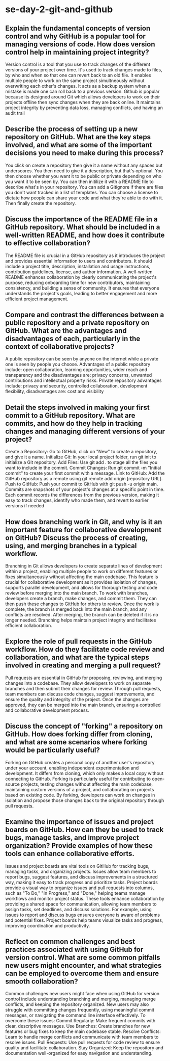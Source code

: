 # se-day-2-git-and-github
## Explain the fundamental concepts of version control and why GitHub is a popular tool for managing versions of code. How does version control help in maintaining project integrity?
Version control is a tool that you use to track changes of the different versions of your project over time. It's used to track changes made to files, by who and when so that one can revert back to an old file. It enables multiple people to work on the same project simultneously without overwriting each other's changes. It acts as a backup system when a mistake is made one can roll back to a previous version. Github is popular because its designed around Git which allows developers to work on their projects offline then sync changes when they are back online. It maintains project integrity by preventing data loss, managing conflicts, and having an audit trail
## Describe the process of setting up a new repository on GitHub. What are the key steps involved, and what are some of the important decisions you need to make during this process?
You click on create a repository then give it a name without any spaces but underscores. You then need to give it a description, but that's optional. You then choose whether you want it to be public or private depending on who you want it to be seen by. You can then initilize it with a README file to describe what's in your repository. You can add a Gitignore if there are files you don't want tracked in a list of templates. You can choose a license to dictate how people can share your code and what they're able to do with it. Then finally create the repository.
## Discuss the importance of the README file in a GitHub repository. What should be included in a well-written README, and how does it contribute to effective collaboration?
The README file is crucial in a GitHub repository as it introduces the project and provides essential information to users and contributors. It should include a project title, description, installation and usage instructions, contribution guidelines, license, and author information. A well-written README enhances collaboration by clearly communicating the project's purpose, reducing onboarding time for new contributors, maintaining consistency, and building a sense of community. It ensures that everyone understands the project's goals, leading to better engagement and more efficient project management.
## Compare and contrast the differences between a public repository and a private repository on GitHub. What are the advantages and disadvantages of each, particularly in the context of collaborative projects?
A public repository can be seen by anyone on the internet while a private one is seen by people you choose. Advantages of a public repository include: open collaboration, learning opportunities, wider reach and transparency and the disadvantages are: privacy concerns, unwanted contributions and intellectual property risks. Private repository advantages include: privacy and security, controlled collaboration, development flexibility, disadvantages are: cost and visibility
## Detail the steps involved in making your first commit to a GitHub repository. What are commits, and how do they help in tracking changes and managing different versions of your project?
 Create a Repository: Go to GitHub, click on "New" to create a repository, and give it a name. Initialize Git: In your local project folder, run git init to initialize a Git repository. Add Files: Use git add . to stage all the files you want to include in the commit. Commit Changes: Run git commit -m "Initial commit" to create your first commit with a message. Link to GitHub: Add the GitHub repository as a remote using git remote add origin [repository URL]. Push to GitHub: Push your commit to GitHub with git push -u origin main. Commits are snapshots of your project's changes at a specific point in time. Each commit records the differences from the previous version, making it easy to track changes, identify who made them, and revert to earlier versions if needed
## How does branching work in Git, and why is it an important feature for collaborative development on GitHub? Discuss the process of creating, using, and merging branches in a typical workflow.
Branching in Git allows developers to create separate lines of development within a project, enabling multiple people to work on different features or fixes simultaneously without affecting the main codebase. This feature is crucial for collaborative development as it provides isolation of changes, supports parallel development, and allows for thorough testing and code review before merging into the main branch. To work with branches, developers create a branch, make changes, and commit them. They can then push these changes to GitHub for others to review. Once the work is complete, the branch is merged back into the main branch, and any conflicts are resolved. After merging, the branch can be deleted if it is no longer needed. Branching helps maintain project integrity and facilitates efficient collaboration.
## Explore the role of pull requests in the GitHub workflow. How do they facilitate code review and collaboration, and what are the typical steps involved in creating and merging a pull request?
Pull requests are essential in GitHub for proposing, reviewing, and merging changes into a codebase. They allow developers to work on separate branches and then submit their changes for review. Through pull requests, team members can discuss code changes, suggest improvements, and ensure the quality and integrity of the project. Once the changes are approved, they can be merged into the main branch, ensuring a controlled and collaborative development process.
## Discuss the concept of "forking" a repository on GitHub. How does forking differ from cloning, and what are some scenarios where forking would be particularly useful?
Forking on GitHub creates a personal copy of another user's repository under your account, enabling independent experimentation and development. It differs from cloning, which only makes a local copy without connecting to GitHub. Forking is particularly useful for contributing to open-source projects, testing changes without affecting the main codebase, maintaining custom versions of a project, and collaborating on projects based on existing code. By forking, developers can work on changes in isolation and propose those changes back to the original repository through pull requests.
## Examine the importance of issues and project boards on GitHub. How can they be used to track bugs, manage tasks, and improve project organization? Provide examples of how these tools can enhance collaborative efforts.
Issues and project boards are vital tools on GitHub for tracking bugs, managing tasks, and organizing projects. Issues allow team members to report bugs, suggest features, and discuss improvements in a structured way, making it easy to track progress and prioritize tasks. Project boards provide a visual way to organize issues and pull requests into columns, such as "To Do," "In Progress," and "Done," helping teams manage workflows and monitor project status. These tools enhance collaboration by providing a shared space for communication, allowing team members to assign tasks, set deadlines, and discuss solutions. For example, using issues to report and discuss bugs ensures everyone is aware of problems and potential fixes. Project boards help teams visualize tasks and progress, improving coordination and productivity.
## Reflect on common challenges and best practices associated with using GitHub for version control. What are some common pitfalls new users might encounter, and what strategies can be employed to overcome them and ensure smooth collaboration?
Common challenges new users might face when using GitHub for version control include understanding branching and merging, managing merge conflicts, and keeping the repository organized. New users may also struggle with committing changes frequently, using meaningful commit messages, or navigating the command line interface effectively. To overcome these issues: Commit Regularly: Make frequent commits with clear, descriptive messages. Use Branches: Create branches for new features or bug fixes to keep the main codebase stable. Resolve Conflicts: Learn to handle merge conflicts and communicate with team members to resolve issues. Pull Requests: Use pull requests for code review to ensure quality and facilitate collaboration. Stay Organized: Keep the repository and documentation well-organized for easy navigation and understanding.
